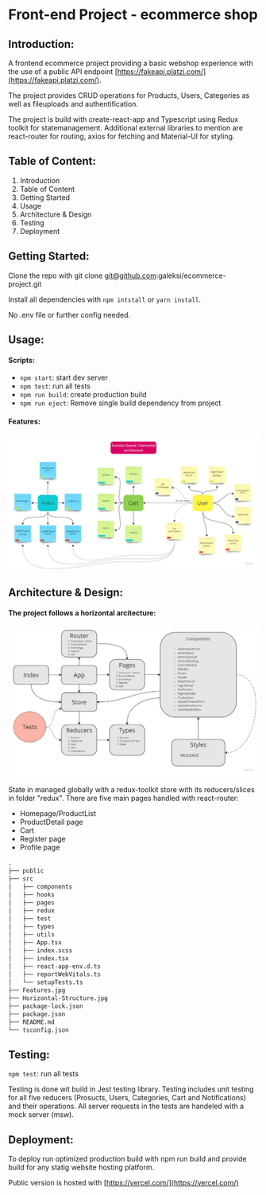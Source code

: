 # Front-end Project - ecommerce shop

## Introduction:

A frontend ecommerce project providing a basic webshop experience with the use of a public API endpoint [https://fakeapi.platzi.com/](https://fakeapi.platzi.com/).

The project provides CRUD operations for Products, Users, Categories as well as fileuploads and authentification.

The project is build with create-react-app and Typescript using Redux toolkit for statemanagement. Additional external libraries to mention are react-router for routing, axios for fetching and Material-UI for styling.

## Table of Content:

1. Introduction
2. Table of Content
3. Getting Started
4. Usage
5. Architecture & Design
6. Testing
7. Deployment

## Getting Started:

Clone the repo with git clone git@github.com:galeksi/ecommerce-project.git

Install all dependencies with `npm intstall`  or `yarn install`.

No .env file or further config needed.

## Usage:


#### Scripts:

- `npm start`: start dev server
- `npm test`: run all tests
- `npm run build`: create production build
- `npm run eject`: Remove single build dependency from project


#### Features:

![Features](Features.jpg)

## Architecture & Design:


#### The project follows a horizontal arcitecture:

![Structure](Horizontal-structure.jpg)


State in managed globally with a redux-toolkit store with its reducers/slices in folder "redux". There are five main pages handled with react-router:

- Homepage/ProductList
- ProductDetail page
- Cart
- Register page
- Profile page

```
.
├── public
├── src
│   ├── components
│   ├── hooks
│   ├── pages
│   ├── redux
│   ├── test
│   ├── types
│   ├── utils
│   ├── App.tsx
│   ├── index.scss
│   ├── index.tsx
│   ├── react-app-env.d.ts
│   ├── reportWebVitals.ts
│   └── setupTests.ts
├── Features.jpg
├── Horizontal-Structure.jpg
├── package-lock.json
├── package.json
├── README.md
└── tsconfig.json
```

## Testing:

`npm test`: run all tests 

Testing is done wit build in Jest testing library. Testing includes unit testing for all five reducers (Prosucts, Users, Categories, Cart and Notifications) and their operations. All server requests in the tests are handeled with a mock server (msw).

## Deployment:

To deploy run optimized production build with npm run build and provide build for any statig website hosting platform.

Public version is hosted with [https://vercel.com/](https://vercel.com/)
